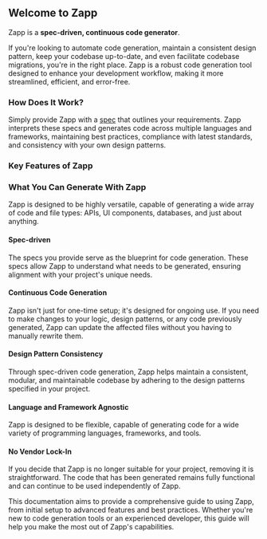 ## Welcome to Zapp

Zapp is a **spec-driven, continuous code generator**.

If you're looking to automate code generation, maintain a consistent design pattern, keep your codebase up-to-date, and even facilitate codebase migrations, you're in the right place. Zapp is a robust code generation tool designed to enhance your development workflow, making it more streamlined, efficient, and error-free.

### How Does It Work?

Simply provide Zapp with a [spec](/components/specs) that outlines your requirements. Zapp interprets these specs and generates code across multiple languages and frameworks, maintaining best practices, compliance with latest standards, and consistency with your own design patterns.

### Key Features of Zapp

### What You Can Generate With Zapp

Zapp is designed to be highly versatile, capable of generating a wide array of code and file types: APIs, UI components, databases, and just about anything.

#### Spec-driven

The specs you provide serve as the blueprint for code generation. These specs allow Zapp to understand what needs to be generated, ensuring alignment with your project's unique needs.

#### Continuous Code Generation

Zapp isn't just for one-time setup; it's designed for ongoing use. If you need to make changes to your logic, design patterns, or any code previously generated, Zapp can update the affected files without you having to manually rewrite them.

#### Design Pattern Consistency

Through spec-driven code generation, Zapp helps maintain a consistent, modular, and maintainable codebase by adhering to the design patterns specified in your project.

#### Language and Framework Agnostic

Zapp is designed to be flexible, capable of generating code for a wide variety of programming languages, frameworks, and tools.

#### No Vendor Lock-In

If you decide that Zapp is no longer suitable for your project, removing it is straightforward. The code that has been generated remains fully functional and can continue to be used independently of Zapp.

This documentation aims to provide a comprehensive guide to using Zapp, from initial setup to advanced features and best practices. Whether you're new to code generation tools or an experienced developer, this guide will help you make the most out of Zapp's capabilities.
